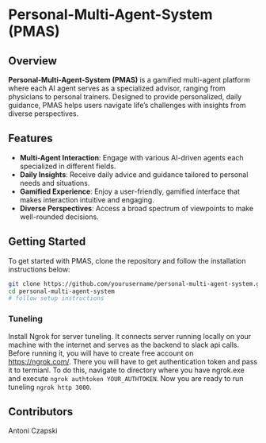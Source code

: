 # Personal-Multi-Agent-System (PMAS)

## Overview
**Personal-Multi-Agent-System (PMAS)** is a gamified multi-agent platform where each AI agent serves as a specialized advisor, ranging from physicians to personal trainers. Designed to provide personalized, daily guidance, PMAS helps users navigate life’s challenges with insights from diverse perspectives.

## Features
- **Multi-Agent Interaction**: Engage with various AI-driven agents each specialized in different fields.
- **Daily Insights**: Receive daily advice and guidance tailored to personal needs and situations.
- **Gamified Experience**: Enjoy a user-friendly, gamified interface that makes interaction intuitive and engaging.
- **Diverse Perspectives**: Access a broad spectrum of viewpoints to make well-rounded decisions.

## Getting Started
To get started with PMAS, clone the repository and follow the installation instructions below:
```bash
git clone https://github.com/yourusername/personal-multi-agent-system.git
cd personal-multi-agent-system
# follow setup instructions
```

### Tuneling
Install Ngrok for server tuneling. It connects server running locally on your machine with the internet and serves as the backend to slack api calls. Before running it, you will have to create free account on https://ngrok.com/. There you will have to get authentication token and pass it to termianl. To do this, navigate to directory where you have ngrok.exe and execute `ngrok authtoken YOUR_AUTHTOKEN`. Now you are ready to run tuneling `ngrok http 3000`. 

## Contributors

Antoni Czapski